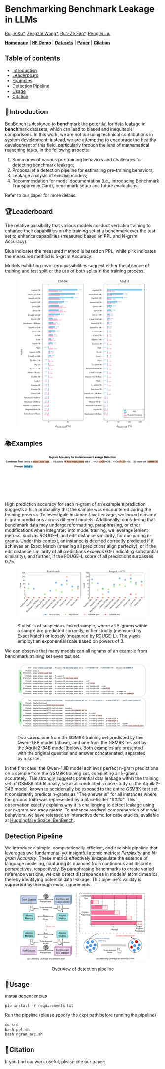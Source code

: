 # Benchmarking Benchmark Leakage in LLMs

[Ruijie Xu*](https://plms.ai/people/index.html), [Zengzhi Wang*](https://tinyurl.com/zengzhi-homepage), [Run-Ze Fan*](https://RZFan525.github.io), [Pengfei Liu](https://plms.ai/people/index.html)

[**Homepage**](https://gair-nlp.github.io/benbench/) |
[**HF Demo**](https://huggingface.co/spaces/GAIR/BenBench) | 
[**Datasets**](https://huggingface.co/datasets/GAIR/) | 
[**Paper**](https://huggingface.co/papers/) | 
[**Citation**](https://github.com/GAIR-NLP/benbench?tab=readme-ov-file#citation)


## Table of contents

- [Introduction](#introduction)
- [Leaderboard](#leaderboard)
- [Examples](#examples)
- [Detection Pipeline](#detection-pipeline)
- [Usage](#usage)
- [Citation](#citation)

## 🚀Introduction

BenBench is designed to **ben**chmark the potential for data leakage in **bench**mark datasets, which can lead to biased and inequitable comparisons.
In this work, we are not pursuing technical contributions in system development; instead, we are attempting to encourage the healthy development of this field, particularly through the lens of mathematical reasoning tasks, in the following aspects:
1. Summaries of various pre-training behaviors and challenges for detecting benchmark leakage; 
2. Proposal of a detection pipeline for estimating pre-training behaviors; 
3. Leakage analysis of existing models; 
4. Recommendation for model documentation (i.e., introducing Benchmark Transparency Card), benchmark setup and future evaluations.

[//]: # (Amid the expanding use of pre-training data, the phenomenon of benchmark dataset leakage has become increasingly prominent, exacerbated by opaque training processes and the often undisclosed inclusion of supervised data in contemporary Large Language Models &#40;LLMs&#41;. This issue skews benchmark effectiveness and fosters potentially unfair comparisons, impeding the field's healthy development.  Given that training data and model details are often opaque, and the leakage detection is influenced by various factors such as mode size and training strategies, detecting benchmark leakage is not a trivial task. In this work, we are not pursuing technical contributions in system development; instead, we are attempting to encourage the healthy development of this field, particularly through the lens of *mathematical reasoning* tasks, in the following aspects: &#40;1&#41; Summaries of various pre-training behaviors and challenges for detecting benchmark leakage; &#40;2&#41; Proposal of a detection pipeline for estimating pre-training behaviors; &#40;3&#41; Leakage analysis of existing models; &#40;4&#41; Recommendation for model documentation &#40;i.e., introducing Benchmark Transparency Card&#41;, benchmark setup and future evaluations. )


Refer to our paper for more details.

## 🏆Leaderboard

The relative possibility that various models conduct verbatim training to enhance their capabilities on the training set of a benchmark over the test set to enhance capabilities (measured based on PPL and N-gram Accuracy). 

Blue indicates the measured method is based on PPL, while pink indicates the measured method is 5-gram Accuracy.

Models exhibiting near-zero possibilities suggest either the absence of training and test split or the use of both splits in the training process.

<figure >
  <img src="static/images/benbench-leaderboard.png"  alt="img21"/>
  <figcaption>
  </figcaption>           
</figure>

## 📚Examples

[//]: # (## 📊Instance-level Leakage Detection)
[//]: # (<span id="instance-level"></span>)

<img src="static/images/ngram_demo.gif"  alt="img21"/>



High prediction accuracy for each n-gram of an example's prediction suggests a high probability that the sample was encountered during the training process. To investigate instance-level leakage, we looked closer at n-gram predictions across different models. Additionally, considering that benchmark data may undergo reformatting, paraphrasing, or other modifications when integrated into model training, we leverage lenient metrics, such as ROUGE-L and edit distance similarity, for comparing n-grams. Under this context, an instance is deemed correctly predicted if it achieves an Exact Match (meaning all predictions align perfectly), or if the edit distance similarity of all predictions exceeds 0.9 (indicating substantial similarity), and further, if the ROUGE-L score of all predictions surpasses 0.75.


<figure >
  <img src="static/images/instance-level-leakage.png"  alt="img21"/>
  <figcaption>
    <p>Statistics of suspicious leaked sample, where all 5-grams within a sample are predicted correctly, either strictly (measured by Exact Match) or loosely (measured by ROUGE-L). The y-axis employs an exponential scale based on powers of 3.</p>
  </figcaption>           
</figure>


We can observe that many models can all ngrams of an example from benchmark training set even test set. 





<figure >
  <img src="static/images/case_study.png"  alt="img21"/>
  <figcaption>
    <p>Two cases: one from the GSM8K training set predicted by the Qwen-1.8B model (above), and one from the GSM8K test set by the Aquila2-34B model (below). Both examples are presented with the original question and answer concatenated, separated by a space.</p>
  </figcaption>           
</figure>



In the first case, the Qwen-1.8B model achieves perfect n-gram predictions on a sample from the GSM8K training set, completing all 5-grams accurately. This strongly suggests potential data leakage within the training set of GSM8K. Additionally, we also conducted a case study on the Aquila2-34B model, known to accidentally be exposed to the entire GSM8K test set. It consistently predicts n-grams as  "The answer is" for all instances where the ground truth was represented by a placeholder "####". This observation exactly explains why it is challenging to detect  leakage using our n-gram accuracy metric. To enhance readers' comprehension of model behaviors, we have released an interactive demo for case studies, available at <a href="https://huggingface.co/spaces/GAIR/BenBench">Huggingface Space: BenBench</a>.

## Detection Pipeline

We introduce a simple, computationally efficient, and scalable pipeline that leverages two fundamental yet insightful atomic metrics: *Perplexity* and *N-gram Accuracy*. These metrics effectively encapsulate the essence of language modeling, capturing its nuances from continuous and discrete perspectives, respectively. By paraphrasing benchmarks to create varied reference versions, we can detect discrepancies in models' atomic metrics, thereby identifying potential data leakage. This pipeline's validity is supported by thorough meta-experiments.


<figure >
<img src="static/images/detection-pipeline.png"  alt="img21"/>
<figcaption>
<center><p>Overview of detection pipeline</p></center>
</figcaption>            
</figure>


## 🌴Usage

Install dependencies

```
pip install -r requirements.txt
```


Run the pipeline (please specify the ckpt path before running the pipeline)

```
cd src
bash ppl.sh
bash ngram_acc.sh
```


## 🥳Citation

If you find our work useful, please cite our paper:

```


```
